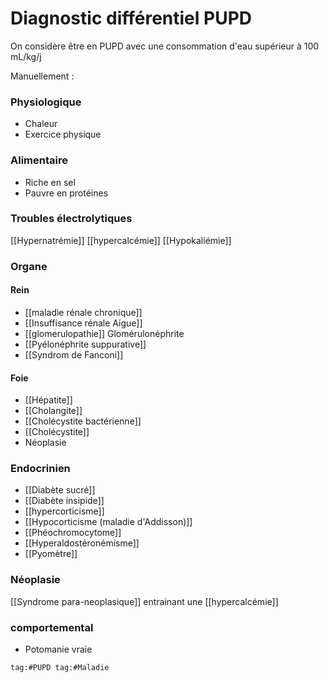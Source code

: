 # Diagnostic différentiel PUPD
On considère être en PUPD avec une consommation d'eau supérieur à 100 mL/kg/j

Manuellement :

### Physiologique 
- Chaleur
- Exercice physique

### Alimentaire 
- Riche en sel
- Pauvre en protéines



### Troubles électrolytiques
[[Hypernatrémie]]
[[hypercalcémie]]
[[Hypokaliémie]]

### Organe 
#### Rein
- [[maladie rénale chronique]]
- [[Insuffisance rénale Aigue]]
- [[glomerulopathie]] 
	Glomérulonéphrite 
- [[Pyélonéphrite suppurative]]
- [[Syndrom de Fanconi]]

#### Foie
- [[Hépatite]]
- [[Cholangite]]
- [[Cholécystite bactérienne]]
- [[Cholécystite]]
- Néoplasie

### Endocrinien
- [[Diabète sucré]]
- [[Diabète insipide]]
- [[hypercorticisme]]
- [[Hypocorticisme (maladie d'Addisson)]]
- [[Phéochromocytome]]
- [[Hyperaldostéronémisme]]
- [[Pyomètre]]


### Néoplasie
[[Syndrome para-neoplasique]] entrainant une [[hypercalcémie]]

### comportemental
- Potomanie vraie








```query
tag:#PUPD tag:#Maladie 
```